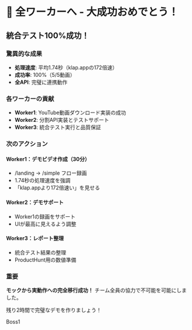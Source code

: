 # 🎉 全ワーカーへ - 大成功おめでとう！

## 統合テスト100%成功！

### 驚異的な成果
- **処理速度**: 平均1.74秒（klap.appの172倍速）
- **成功率**: 100%（5/5動画）
- **全API**: 完璧に連携動作

### 各ワーカーの貢献
- **Worker1**: YouTube動画ダウンロード実装の成功
- **Worker2**: 分割API実装とテストサポート
- **Worker3**: 統合テスト実行と品質保証

### 次のアクション

#### Worker1：デモビデオ作成（30分）
- /landing → /simple フロー録画
- 1.74秒の処理速度を強調
- 「klap.appより172倍速い」を見せる

#### Worker2：デモサポート
- Worker1の録画をサポート
- UIが最高に見えるよう調整

#### Worker3：レポート整理
- 統合テスト結果の整理
- ProductHunt用の数値準備

### 重要
**モックから実動作への完全移行成功！**
チーム全員の協力で不可能を可能にしました。

残り2時間で完璧なデモを作りましょう！

Boss1